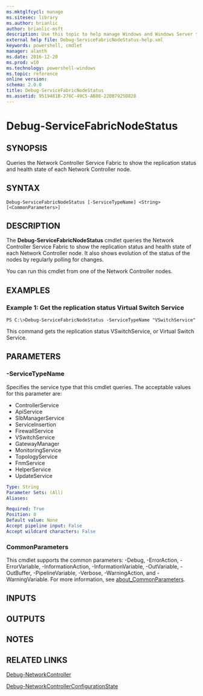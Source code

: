 ```yaml
---
ms.mktglfcycl: manage
ms.sitesec: library
ms.author: brianlic
author: brianlic-msft
description: Use this topic to help manage Windows and Windows Server technologies with Windows PowerShell.
external help file: Debug-ServiceFabricNodeStatus-help.xml
keywords: powershell, cmdlet
manager: alanth
ms.date: 2016-12-20
ms.prod: w10
ms.technology: powershell-windows
ms.topic: reference
online version: 
schema: 2.0.0
title: Debug-ServiceFabricNodeStatus
ms.assetid: 9519481B-276C-49C5-AB86-220B7925D828
---
```


# Debug-ServiceFabricNodeStatus

## SYNOPSIS
Queries the Network Controller Service Fabric to show the replication status and health state of each Network Controller node.

## SYNTAX

```
Debug-ServiceFabricNodeStatus [-ServiceTypeName] <String> [<CommonParameters>]
```

## DESCRIPTION
The **Debug-ServiceFabricNodeStatus** cmdlet queries the Network Controller Service Fabric to show the replication status and health state of each Network Controller node.
It also shows evolution of the status of the nodes by regularly polling for changes.

You can run this cmdlet from one of the Network Controller nodes.

## EXAMPLES

### Example 1: Get the replication status Virtual Switch Service
```
PS C:\>Debug-ServiceFabricNodeStatus -ServiceTypeName "VSwitchService"
```

This command gets the replication status VSwitchService, or Virtual Switch Service.

## PARAMETERS

### -ServiceTypeName
Specifies the service type that this cmdlet queries.
The acceptable values for this parameter are:

- ControllerService
- ApiService
- SlbManagerService
- ServiceInsertion
- FirewallService
- VSwitchService
- GatewayManager
- MonitoringService
- TopologyService
- FnmService
- HelperService
- UpdateService

```yaml
Type: String
Parameter Sets: (All)
Aliases: 

Required: True
Position: 0
Default value: None
Accept pipeline input: False
Accept wildcard characters: False
```

### CommonParameters
This cmdlet supports the common parameters: -Debug, -ErrorAction, -ErrorVariable, -InformationAction, -InformationVariable, -OutVariable, -OutBuffer, -PipelineVariable, -Verbose, -WarningAction, and -WarningVariable. For more information, see [about_CommonParameters](http://go.microsoft.com/fwlink/?LinkID=113216).

## INPUTS

## OUTPUTS

## NOTES

## RELATED LINKS

[Debug-NetworkController](./Debug-NetworkController.md)

[Debug-NetworkControllerConfigurationState](./Debug-NetworkControllerConfigurationState.md)

